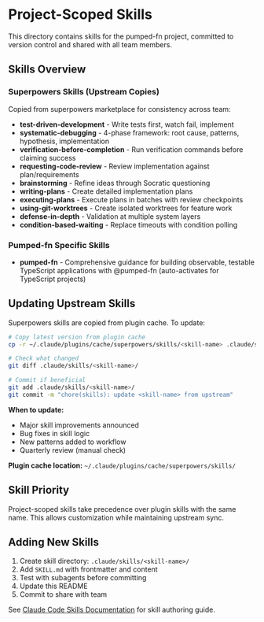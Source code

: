 # Project-Scoped Skills

This directory contains skills for the pumped-fn project, committed to version control and shared with all team members.

## Skills Overview

### Superpowers Skills (Upstream Copies)

Copied from superpowers marketplace for consistency across team:

- **test-driven-development** - Write tests first, watch fail, implement
- **systematic-debugging** - 4-phase framework: root cause, patterns, hypothesis, implementation
- **verification-before-completion** - Run verification commands before claiming success
- **requesting-code-review** - Review implementation against plan/requirements
- **brainstorming** - Refine ideas through Socratic questioning
- **writing-plans** - Create detailed implementation plans
- **executing-plans** - Execute plans in batches with review checkpoints
- **using-git-worktrees** - Create isolated worktrees for feature work
- **defense-in-depth** - Validation at multiple system layers
- **condition-based-waiting** - Replace timeouts with condition polling

### Pumped-fn Specific Skills

- **pumped-fn** - Comprehensive guidance for building observable, testable TypeScript applications with @pumped-fn (auto-activates for TypeScript projects)

## Updating Upstream Skills

Superpowers skills are copied from plugin cache. To update:

```bash
# Copy latest version from plugin cache
cp -r ~/.claude/plugins/cache/superpowers/skills/<skill-name> .claude/skills/

# Check what changed
git diff .claude/skills/<skill-name>/

# Commit if beneficial
git add .claude/skills/<skill-name>/
git commit -m "chore(skills): update <skill-name> from upstream"
```

**When to update:**
- Major skill improvements announced
- Bug fixes in skill logic
- New patterns added to workflow
- Quarterly review (manual check)

**Plugin cache location:** `~/.claude/plugins/cache/superpowers/skills/`

## Skill Priority

Project-scoped skills take precedence over plugin skills with the same name. This allows customization while maintaining upstream sync.

## Adding New Skills

1. Create skill directory: `.claude/skills/<skill-name>/`
2. Add `SKILL.md` with frontmatter and content
3. Test with subagents before committing
4. Update this README
5. Commit to share with team

See [Claude Code Skills Documentation](https://docs.claude.com/en/docs/claude-code/skills) for skill authoring guide.
